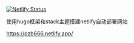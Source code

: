 
[![Netlify Status](https://api.netlify.com/api/v1/badges/442a1d57-d401-4637-97c7-42573094326a/deploy-status)](https://app.netlify.com/sites/pzb666/deploys)

使用hugo框架和stack主题搭建netlify自动部署网站



<https://pzb666.netlify.app/>
